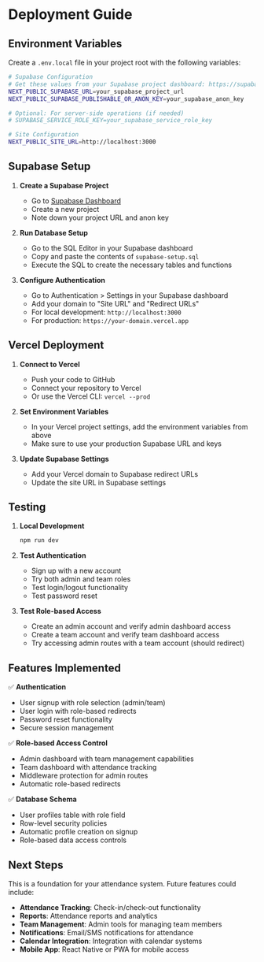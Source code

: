 # Deployment Guide

## Environment Variables

Create a `.env.local` file in your project root with the following variables:

```bash
# Supabase Configuration
# Get these values from your Supabase project dashboard: https://supabase.com/dashboard/project/_/settings/api
NEXT_PUBLIC_SUPABASE_URL=your_supabase_project_url
NEXT_PUBLIC_SUPABASE_PUBLISHABLE_OR_ANON_KEY=your_supabase_anon_key

# Optional: For server-side operations (if needed)
# SUPABASE_SERVICE_ROLE_KEY=your_supabase_service_role_key

# Site Configuration
NEXT_PUBLIC_SITE_URL=http://localhost:3000
```

## Supabase Setup

1. **Create a Supabase Project**
   - Go to [Supabase Dashboard](https://supabase.com/dashboard)
   - Create a new project
   - Note down your project URL and anon key

2. **Run Database Setup**
   - Go to the SQL Editor in your Supabase dashboard
   - Copy and paste the contents of `supabase-setup.sql`
   - Execute the SQL to create the necessary tables and functions

3. **Configure Authentication**
   - Go to Authentication > Settings in your Supabase dashboard
   - Add your domain to "Site URL" and "Redirect URLs"
   - For local development: `http://localhost:3000`
   - For production: `https://your-domain.vercel.app`

## Vercel Deployment

1. **Connect to Vercel**
   - Push your code to GitHub
   - Connect your repository to Vercel
   - Or use the Vercel CLI: `vercel --prod`

2. **Set Environment Variables**
   - In your Vercel project settings, add the environment variables from above
   - Make sure to use your production Supabase URL and keys

3. **Update Supabase Settings**
   - Add your Vercel domain to Supabase redirect URLs
   - Update the site URL in Supabase settings

## Testing

1. **Local Development**
   ```bash
   npm run dev
   ```

2. **Test Authentication**
   - Sign up with a new account
   - Try both admin and team roles
   - Test login/logout functionality
   - Test password reset

3. **Test Role-based Access**
   - Create an admin account and verify admin dashboard access
   - Create a team account and verify team dashboard access
   - Try accessing admin routes with a team account (should redirect)

## Features Implemented

✅ **Authentication**
- User signup with role selection (admin/team)
- User login with role-based redirects
- Password reset functionality
- Secure session management

✅ **Role-based Access Control**
- Admin dashboard with team management capabilities
- Team dashboard with attendance tracking
- Middleware protection for admin routes
- Automatic role-based redirects

✅ **Database Schema**
- User profiles table with role field
- Row-level security policies
- Automatic profile creation on signup
- Role-based data access controls

## Next Steps

This is a foundation for your attendance system. Future features could include:

- **Attendance Tracking**: Check-in/check-out functionality
- **Reports**: Attendance reports and analytics
- **Team Management**: Admin tools for managing team members
- **Notifications**: Email/SMS notifications for attendance
- **Calendar Integration**: Integration with calendar systems
- **Mobile App**: React Native or PWA for mobile access
